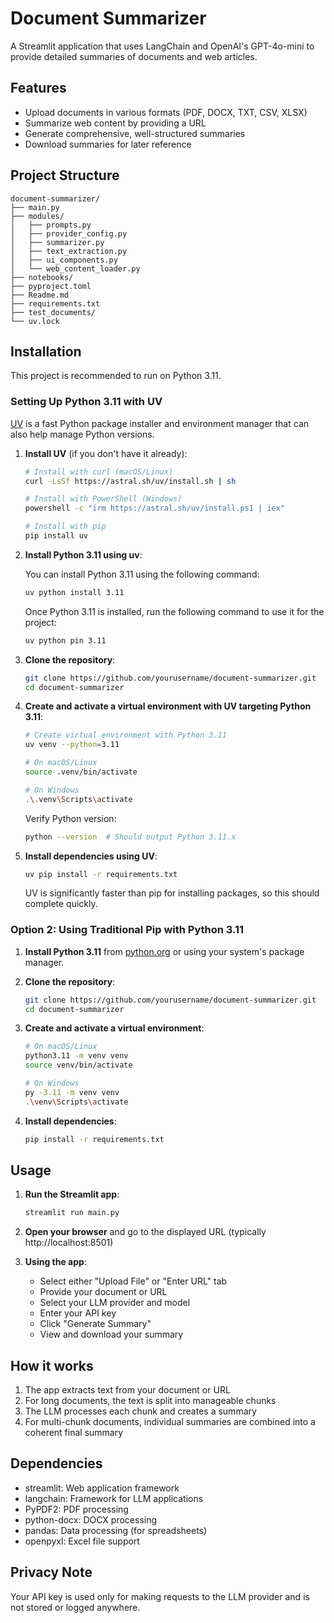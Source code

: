 # Document Summarizer

A Streamlit application that uses LangChain and OpenAI's GPT-4o-mini to provide detailed summaries of documents and web articles.

## Features

- Upload documents in various formats (PDF, DOCX, TXT, CSV, XLSX)
- Summarize web content by providing a URL
- Generate comprehensive, well-structured summaries
- Download summaries for later reference

## Project Structure

```
document-summarizer/
├── main.py
├── modules/
│   ├── prompts.py
│   ├── provider_config.py
│   ├── summarizer.py
│   ├── text_extraction.py
│   ├── ui_components.py
│   └── web_content_loader.py
├── notebooks/
├── pyproject.toml
├── Readme.md
├── requirements.txt
├── test_documents/
└── uv.lock
```

## Installation

This project is recommended to run on Python 3.11.

### Setting Up Python 3.11 with UV

[UV](https://github.com/astral-sh/uv) is a fast Python package installer and environment manager that can also help manage Python versions.

1. **Install UV** (if you don't have it already):

   ```bash
   # Install with curl (macOS/Linux)
   curl -LsSf https://astral.sh/uv/install.sh | sh

   # Install with PowerShell (Windows)
   powershell -c "irm https://astral.sh/uv/install.ps1 | iex"

   # Install with pip
   pip install uv
   ```

2. **Install Python 3.11 using uv**:

   You can install Python 3.11 using the following command:

   ```bash
   uv python install 3.11
   ```

   Once Python 3.11 is installed, run the following command to use it for the project:
   ```bash
   uv python pin 3.11
   ```

3. **Clone the repository**:

   ```bash
   git clone https://github.com/yourusername/document-summarizer.git
   cd document-summarizer
   ```

4. **Create and activate a virtual environment with UV targeting Python 3.11**:

   ```bash
   # Create virtual environment with Python 3.11
   uv venv --python=3.11

   # On macOS/Linux
   source .venv/bin/activate

   # On Windows
   .\.venv\Scripts\activate
   ```

   Verify Python version:
   ```bash
   python --version  # Should output Python 3.11.x
   ```

5. **Install dependencies using UV**:

   ```bash
   uv pip install -r requirements.txt
   ```

   UV is significantly faster than pip for installing packages, so this should complete quickly.

### Option 2: Using Traditional Pip with Python 3.11

1. **Install Python 3.11** from [python.org](https://www.python.org/downloads/release/python-3115/) or using your system's package manager.

2. **Clone the repository**:

   ```bash
   git clone https://github.com/yourusername/document-summarizer.git
   cd document-summarizer
   ```

3. **Create and activate a virtual environment**:

   ```bash
   # On macOS/Linux
   python3.11 -m venv venv
   source venv/bin/activate

   # On Windows
   py -3.11 -m venv venv
   .\venv\Scripts\activate
   ```

4. **Install dependencies**:

   ```bash
   pip install -r requirements.txt
   ```

## Usage

1. **Run the Streamlit app**:

   ```bash
   streamlit run main.py
   ```

2. **Open your browser** and go to the displayed URL (typically http://localhost:8501)

3. **Using the app**:
   - Select either "Upload File" or "Enter URL" tab
   - Provide your document or URL
   - Select your LLM provider and model
   - Enter your API key
   - Click "Generate Summary"
   - View and download your summary

## How it works

1. The app extracts text from your document or URL
2. For long documents, the text is split into manageable chunks
3. The LLM processes each chunk and creates a summary
4. For multi-chunk documents, individual summaries are combined into a coherent final summary

## Dependencies

- streamlit: Web application framework
- langchain: Framework for LLM applications
- PyPDF2: PDF processing
- python-docx: DOCX processing
- pandas: Data processing (for spreadsheets)
- openpyxl: Excel file support

## Privacy Note

Your API key is used only for making requests to the LLM provider and is not stored or logged anywhere.
